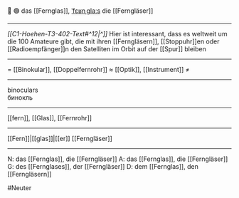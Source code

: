 🔭 🟢 das [[Fernglas]], [ˈfɛʁnˌɡlaːs](https://youglish.com/pronounce/Fernglas/german)
die [[Ferngläser]]

---
*[[C1-Hoehen-T3-402-Text#^12|^]]* Hier ist interessant, dass es weltweit um die 100 Amateure gibt, die mit ihren [[Ferngläsern]], [[Stoppuhr]]en oder [[Radioempfänger]]n den Satelliten im Orbit auf der [[Spur]] bleiben

---
= [[Binokular]], [[Doppelfernrohr]]
≈ [[Optik]], [[Instrument]]
≠

---
binoculars  
бинокль

---
[[fern]], [[Glas]], [[Fernrohr]]

---
[[Fern]]|[[glas]]|[[er]]
[[Ferngläser]]


---
N: das [[Fernglas]], die [[Ferngläser]]
A: das [[Fernglas]], die [[Ferngläser]]
G: des [[Fernglases]], der [[Ferngläser]]
D: dem [[Fernglas]], den [[Ferngläsern]]

#Neuter 